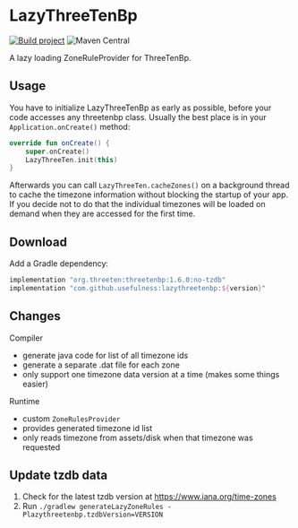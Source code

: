 # LazyThreeTenBp

[![Build project](https://github.com/usefulness/lazythreetenbp/actions/workflows/default.yml/badge.svg?branch=master)](https://github.com/usefulness/lazythreetenbp/actions/workflows/default.yml)
![Maven Central](https://img.shields.io/maven-central/v/com.github.usefulness/lazythreetenbp)


A lazy loading ZoneRuleProvider for ThreeTenBp.

## Usage

You have to initialize LazyThreeTenBp as early as possible, before your code accesses any threetenbp
class. Usually the best place is in your `Application.onCreate()` method:

```kotlin
override fun onCreate() {
    super.onCreate()
    LazyThreeTen.init(this)
}
```

Afterwards you can call `LazyThreeTen.cacheZones()` on a background thread to cache the timezone
information without blocking the startup of your app. If you decide not to do that the individual
timezones will be loaded on demand when they are accessed for the first time.

## Download

Add a Gradle dependency:

```groovy
implementation "org.threeten:threetenbp:1.6.0:no-tzdb"
implementation "com.github.usefulness:lazythreetenbp:${version}"
```

## Changes

Compiler
- generate java code for list of all timezone ids
- generate a separate .dat file for each zone
- only support one timezone data version at a time (makes some things easier)

Runtime
- custom `ZoneRulesProvider`
- provides generated timezone id list
- only reads timezone from assets/disk when that timezone was requested

## Update tzdb data

1. Check for the latest tzdb version at https://www.iana.org/time-zones
2. Run `./gradlew generateLazyZoneRules -Plazythreetenbp.tzdbVersion=VERSION`
